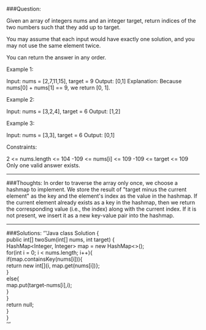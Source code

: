 ###Question:  

Given an array of integers nums and an integer target, return indices of the two numbers such that they add up to target.

You may assume that each input would have exactly one solution, and you may not use the same element twice.

You can return the answer in any order.

Example 1:

Input: nums = [2,7,11,15], target = 9
Output: [0,1]
Explanation: Because nums[0] + nums[1] == 9, we return [0, 1].  

Example 2:

Input: nums = [3,2,4], target = 6
Output: [1,2]  

Example 3:

Input: nums = [3,3], target = 6
Output: [0,1]

Constraints:

2 <= nums.length <= 104
-109 <= nums[i] <= 109
-109 <= target <= 109
Only one valid answer exists.

---
###Thoughts:
In order to traverse the array only once, we choose a hashmap to implement. We store the result of "target minus the 
current element" as the key and the element's index as the value in the hashmap. If the current element already exists 
as a key in the hashmap, then we return the corresponding value (i.e., the index) along with the current index. 
If it is not present, we insert it as a new key-value pair into the hashmap.

---
###Solutions:
‘’‘Java
class Solution {  
    public int[] twoSum(int[] nums, int target) {  
        HashMap<Integer, Integer> map = new HashMap<>();  
        for(int i = 0; i < nums.length; i++){  
            if(map.containsKey(nums[i])){  
                return new int[]{i, map.get(nums[i])};  
            }  
            else{  
                map.put(target-nums[i],i);  
            }  
        }  
        return null;  
    }  
}  
’‘’
